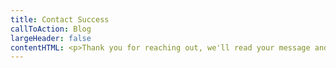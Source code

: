 ```yaml
---
title: Contact Success
callToAction: Blog
largeHeader: false
contentHTML: <p>Thank you for reaching out, we'll read your message and be in contact as soon as possible.</p>
---
```

